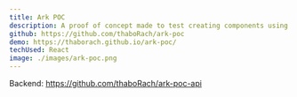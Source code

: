 ```yaml
---
title: Ark POC
description: A proof of concept made to test creating components using Ark-UI 
github: https://github.com/thaboRach/ark-poc
demo: https://thaborach.github.io/ark-poc/
techUsed: React
image: ./images/ark-poc.png
---
```


Backend: https://github.com/thaboRach/ark-poc-api
